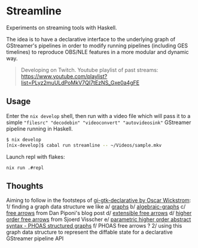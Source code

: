 # Streamline

Experiments on streaming tools with Haskell. 

The idea is to have a declarative interface to the underlying graph of GStreamer's pipelines in order to modify running pipelines (including GES timelines) to reproduce OBS/NLE features in a more modular and dynamic way.

> Developing on Twitch. Youtube playlist of past streams: https://www.youtube.com/playlist?list=PLyz2muULdPoMkV7QI7tEzNS_Gxe0a4gFE

## Usage

Enter the `nix develop` shell, then run with a video file which will pass it to a simple `"filesrc" "decodebin" "videoconvert" "autovideosink"` GStreamer pipeline running in Haskell.

```bash
$ nix develop
[nix-develop]$ cabal run streamline -- ~/Videos/sample.mkv
```

Launch repl with flakes:
```
nix run .#repl
```

## Thoughts

Aiming to follow in the footsteps of [gi-gtk-declarative by Oscar Wickstrom](https://wickstrom.tech/programming/2018/09/04/declarative-gtk-programming-with-haskell.html):
 1/ finding a graph data structure we like
   a/ [graphs](https://hackage.haskell.org/package/graphs)
   b/ [algebraic-graphs](https://hackage.haskell.org/package/algebraic-graphs)
   c/ [free arrows](http://blog.sigfpe.com/2017/01/building-free-arrows-from-components.html) from Dan Piponi's blog post
   d/ [extensible free arrows](https://www.youtube.com/watch?v=msQiLyExM3w)
   d/ [higher order free arrows](https://stackoverflow.com/questions/12001350/useful-operations-on-free-arrows) from Sjoerd  Visscher
   e/ [parametric higher order abstract syntax - PHOAS structured graphs](https://www.youtube.com/watch?v=tQGh5oemhkw)
   f/ PHOAS free arrows ?
 2/ using this graph data structure to represent the diffable state for a declarative GStreamer pipeline API

